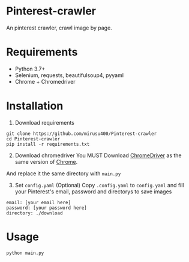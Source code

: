 # Pinterest-crawler
An pinterest crawler, crawl image by page.

# Requirements
* Python 3.7+
* Selenium, requests, beautifulsoup4, pyyaml
* Chrome + Chromedriver

# Installation
1. Download requirements
```
git clone https://github.com/mirusu400/Pinterest-crawler
cd Pinterest-crawler
pip install -r requirements.txt
```

2. Download chromedriver
You MUST Download [ChromeDriver](https://chromedriver.chromium.org/downloads) as the same version of [Chrome](chrome://settings/help).

And replace it the same directory with `main.py`

3. Set `config.yaml` (Optional)
Copy `.config.yaml` to `config.yaml` and fill your Pinterest's email, password and directorys to save images
```
email: [your email here]
password: [your password here]
directory: ./download
```

# Usage
```
python main.py
```